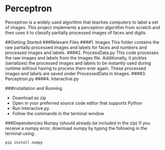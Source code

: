 # Perceptron
Perceptron is a widely used algorithm that teaches computers to label a set of images. 
This project implements a perceptron algorithm from scratch and then uses it to classify partially processed images of faces and digits. 

##Getting Started
###Relevant Files
####1. Images
This folder contains the raw partially processed images and labels for faces and numbers and processed images and labels. 
####2. ProcessData.py
This code processes the raw images and labels from the Images file. Additionally, it pickles (serializes) the processed images and labels to be instantly used during runtime without having to process them ever again. These processed images and labels are saved under ProcessedData in Images. 
####3. Perceptron.py
####4. Interactive.py

###Installation and Running
- Download as zip
- Open in your preferred source code editor that supports Python 
- Run Interactive.py
- Follow the commands in the terminal window

###Dependencies
Numpy (should already be included in the zip) 
If you receive a numpy error, download numpy by typing the following in the terminal using: 
```
pip install numpy
```

###




